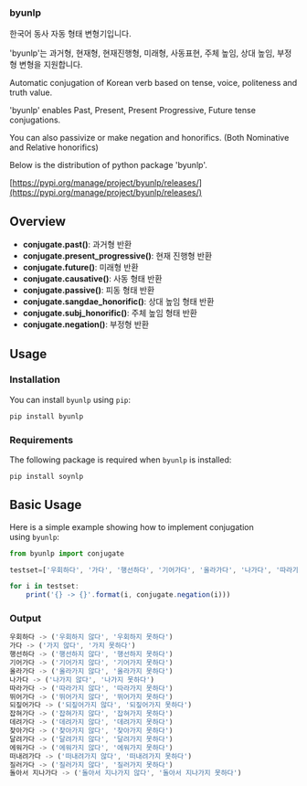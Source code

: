 ### byunlp

한국어 동사 자동 형태 변형기입니다.

'byunlp'는 과거형, 현재형, 현재진행형, 미래형, 사동표현, 주체 높임, 상대 높임, 부정형 변형을 지원합니다.

Automatic conjugation of Korean verb based on tense, voice, politeness and truth value.

'byunlp' enables Past, Present, Present Progressive, Future tense conjugations.

You can also passivize or make negation and honorifics. (Both Nominative and Relative honorifics)

Below is the distribution of python package 'byunlp'.

[https://pypi.org/manage/project/byunlp/releases/](https://pypi.org/manage/project/byunlp/releases/)

## **Overview**

- **conjugate.past()**: 과거형 반환
- **conjugate.present_progressive()**: 현재 진행형 반환
- **conjugate.future()**: 미래형 반환
- **conjugate.causative()**: 사동 형태 반환
- **conjugate.passive()**: 피동 형태 반환
- **conjugate.sangdae_honorific()**: 상대 높임 형태 반환
- **conjugate.subj_honorific()**: 주체 높임 형태 반환
- **conjugate.negation()**: 부정형 반환

## **Usage**

### **Installation**

You can install `byunlp` using `pip`:

```jsx
pip install byunlp
```

### **Requirements**

The following package is required when `byunlp`  is installed:

```jsx
pip install soynlp
```

## **Basic Usage**

Here is a simple example showing how to implement conjugation using `byunlp`:

```jsx
from byunlp import conjugate
```

```jsx
testset=['우회하다', '가다', '행선하다', '기어가다', '올라가다', '나가다', '따라가다', '뛰어가다', '되짚어가다', '잡혀가다'] 

for i in testset:
    print('{} -> {}'.format(i, conjugate.negation(i)))

```

### **Output**

```jsx
우회하다 -> ('우회하지 않다', '우회하지 못하다')
가다 -> ('가지 않다', '가지 못하다')
행선하다 -> ('행선하지 않다', '행선하지 못하다')
기어가다 -> ('기어가지 않다', '기어가지 못하다')
올라가다 -> ('올라가지 않다', '올라가지 못하다')
나가다 -> ('나가지 않다', '나가지 못하다')
따라가다 -> ('따라가지 않다', '따라가지 못하다')
뛰어가다 -> ('뛰어가지 않다', '뛰어가지 못하다')
되짚어가다 -> ('되짚어가지 않다', '되짚어가지 못하다')
잡혀가다 -> ('잡혀가지 않다', '잡혀가지 못하다')
데려가다 -> ('데려가지 않다', '데려가지 못하다')
찾아가다 -> ('찾아가지 않다', '찾아가지 못하다')
달려가다 -> ('달려가지 않다', '달려가지 못하다')
에워가다 -> ('에워가지 않다', '에워가지 못하다')
떠내려가다 -> ('떠내려가지 않다', '떠내려가지 못하다')
질러가다 -> ('질러가지 않다', '질러가지 못하다')
돌아서 지나가다 -> ('돌아서 지나가지 않다', '돌아서 지나가지 못하다')
```
